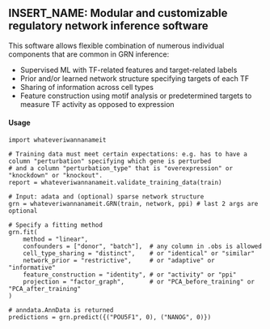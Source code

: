 ## INSERT_NAME: Modular and customizable regulatory network inference software

This software allows flexible combination of numerous individual components that are common in GRN inference:

- Supervised ML with TF-related features and target-related labels
- Prior and/or learned network structure specifying targets of each TF
- Sharing of information across cell types
- Feature construction using motif analysis or predetermined targets to measure TF activity as opposed to expression

#### Usage

    import whateveriwannanameit

    # Training data must meet certain expectations: e.g. has to have a column "perturbation" specifying which gene is perturbed
    # and a column "perturbation_type" that is "overexpression" or "knockdown" or "knockout".
    report = whateveriwannanameit.validate_training_data(train) 
    
    # Input: adata and (optional) sparse network structure
    grn = whateveriwannanameit.GRN(train, network, ppi) # last 2 args are optional
    
    # Specify a fitting method
    grn.fit(
        method = "linear", 
        confounders = ["donor", "batch"],  # any column in .obs is allowed
        cell_type_sharing = "distinct",    # or "identical" or "similar"
        network_prior = "restrictive",     # or "adaptive" or "informative"
        feature_construction = "identity", # or "activity" or "ppi"
        projection = "factor_graph",       # or "PCA_before_training" or "PCA_after_training"
    )

    # anndata.AnnData is returned
    predictions = grn.predict({("POU5F1", 0), ("NANOG", 0)})